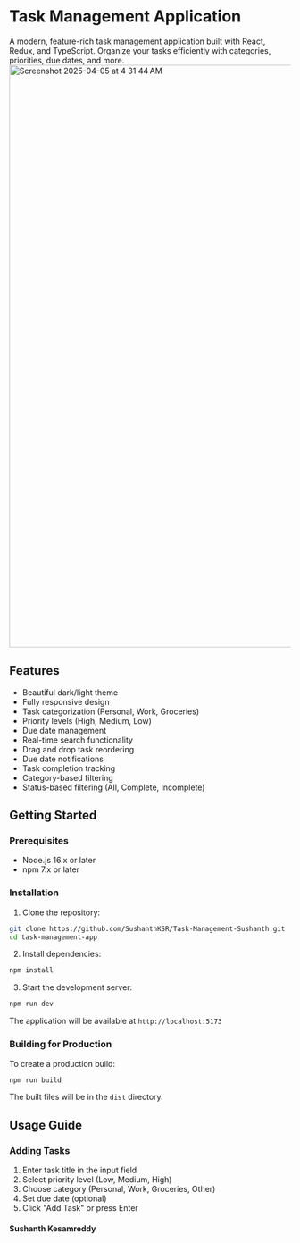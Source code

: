 # Task Management Application

A modern, feature-rich task management application built with React, Redux, and TypeScript. Organize your tasks efficiently with categories, priorities, due dates, and more.
<img width="1043" alt="Screenshot 2025-04-05 at 4 31 44 AM" src="https://github.com/user-attachments/assets/8ac00a87-9cef-430d-acb8-d8f89e10e973" />

## Features

- Beautiful dark/light theme
- Fully responsive design
- Task categorization (Personal, Work, Groceries)
- Priority levels (High, Medium, Low)
- Due date management
- Real-time search functionality
- Drag and drop task reordering
- Due date notifications
- Task completion tracking
- Category-based filtering
- Status-based filtering (All, Complete, Incomplete)



## Getting Started

### Prerequisites

- Node.js 16.x or later
- npm 7.x or later

### Installation

1. Clone the repository:
```bash
git clone https://github.com/SushanthKSR/Task-Management-Sushanth.git
cd task-management-app
```

2. Install dependencies:
```bash
npm install
```

3. Start the development server:
```bash
npm run dev
```

The application will be available at `http://localhost:5173`

### Building for Production

To create a production build:

```bash
npm run build
```

The built files will be in the `dist` directory.

## Usage Guide

### Adding Tasks

1. Enter task title in the input field
2. Select priority level (Low, Medium, High)
3. Choose category (Personal, Work, Groceries, Other)
4. Set due date (optional)
5. Click "Add Task" or press Enter


#### Sushanth Kesamreddy
